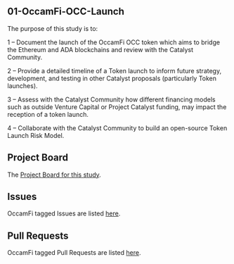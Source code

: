 ## 01-OccamFi-OCC-Launch

The purpose of this study is to:


1 – Document  the launch of the OccamFi OCC token which aims to bridge the Ethereum and ADA blockchains and review with the Catalyst Community.

2 – Provide a detailed timeline of a Token launch to inform future strategy, development, and testing in other Catalyst proposals (particularly Token launches).

3 – Assess with the Catalyst Community how different financing models such as outside Venture Capital or Project Catalyst funding, may impact the reception of a token launch.

4 – Collaborate with the Catalyst Community to build an open-source Token Launch Risk Model.

## Project Board

The [Project Board for this study](https://github.com/Quality-Assurance-DAO/DAO-Open-Source/projects/3).

## Issues

OccamFi tagged Issues are listed [here](https://github.com/Quality-Assurance-DAO/DAO-Open-Source/issues?q=is%3Aissue+is%3Aopen+label%3AOccamFi-Study).

## Pull Requests

OccamFi tagged Pull Requests are listed [here](https://github.com/Quality-Assurance-DAO/DAO-Open-Source/pulls?q=is%3Apr+is%3Aclosed+label%3AOccamFi-Study).
